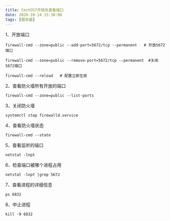 ```yaml
---
title: CentOS7开放及查看端口
date: 2020-10-14 15:30:08
tags: [服务器]
---
```


1、开放端口

```
firewall-cmd --zone=public --add-port=5672/tcp --permanent   # 开放5672端口

firewall-cmd --zone=public --remove-port=5672/tcp --permanent  #关闭5672端口

firewall-cmd --reload   # 配置立即生效
```

2、查看防火墙所有开放的端口

```
firewall-cmd --zone=public --list-ports
```

3、关闭防火墙

```
systemctl stop firewalld.service
```

4、查看防火墙状态

```
firewall-cmd --state
```

5、查看监听的端口

```
netstat -lnpt
```

6、检查端口被哪个进程占用

```
netstat -lnpt |grep 5672
```

7、查看进程的详细信息

```
ps 6832
```

8、中止进程

```
kill -9 6832
```
